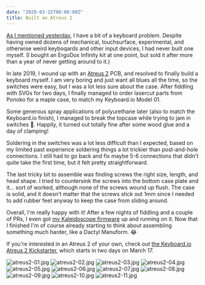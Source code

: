 ```yaml
---
date: "2020-03-15T00:00:00Z"
title: Built an Atreus 2
---
```


[As I mentioned yesterday](/2020/03/14/keyboards-tell-me-more/), I have a bit of a keyboard problem. Despite having owned dozens of mechanical, touchsurface, experimental, and otherwise weird keyboqards and other input devices, I had never built one myself. (I bought an ErgoDox Infinity kit at one point, but sold it after more than a year of never getting around to it.)

In late 2019, I wound up with an [Atreus 2](https://atreus.technomancy.us/2) PCB, and resolved to finally build a keyboard myself. I am very boring and just want all blues all the time, so the switches were easy, but I was a lot less sure about the case. After fiddling with SVGs for two days, I finally managed to order lasercut parts from Ponoko for a maple case, to match my Keyboard.io Model 01.

Some generous spray applications of polyurethane later (also to match the Keyboard.io finish), I managed to break the topcase while trying to jam in switches 😬. Happily, it turned out totally fine after some wood glue and a day of clamping!

Soldering in the switches was a lot less difficult than I expected, based on my limited past experience soldering things a lot trickier than post-and-hole connections. I still had to go back and fix maybe 5-6 connections that didn't quite take the first time, but it felt pretty straightforward.

The last tricky bit to assemble was finding screws the right size, length, and head shape. I tried to countersink the screws into the bottom case plate and it... sort of worked, although none of the screws wound up flush. The case is solid, and it doesn't matter that the screws stick out 1mm since I needed to add rubber feet anyway to keep the case from sliding around.

Overall, I'm really happy with it! After a few nights of fiddling and a couple of PRs, I even got [my Kaleidoscope firmware](https://github.com/indirect/Atreus2-Firmware) up and running on it. Now that I finished I'm of course already starting to think about assembling something much harder, like a Dactyl Manuform. 😂

If you're interested in an Atreus 2 of your own, check out [the Keyboard.io Atreus 2 Kickstarter](https://www.kickstarter.com/projects/keyboardio/atreus), which starts in two days on March 17.

<img alt="atreus2-01.jpg" src="atreus2-01.jpg">
<img alt="atreus2-02.jpg" src="atreus2-02.jpg">
<img alt="atreus2-03.jpg" src="atreus2-03.jpg">
<img alt="atreus2-04.jpg" src="atreus2-04.jpg">
<img alt="atreus2-05.jpg" src="atreus2-05.jpg">
<img alt="atreus2-06.jpg" src="atreus2-06.jpg">
<img alt="atreus2-07.jpg" src="atreus2-07.jpg">
<img alt="atreus2-08.jpg" src="atreus2-08.jpg">
<img alt="atreus2-09.jpg" src="atreus2-09.jpg">
<img alt="atreus2-10.jpg" src="atreus2-10.jpg">
<img alt="atreus2-11.jpg" src="atreus2-11.jpg">
